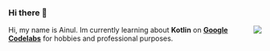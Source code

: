 ### Hi there 👋

<img src="https://github-readme-stats.vercel.app/api?username=ai-null&show_icons=true&theme=onedark" align="right" />

Hi, my name is Ainul. Im currently learning about **Kotlin** on <b>[Google Codelabs](https://codelabs.developers.google.com/android-kotlin-fundamentals/)</b> for hobbies and professional purposes.

<!--
**ai-null/ai-null** is a ✨ _special_ ✨ repository because its `README.md` (this file) appears on your GitHub profile.

Here are some ideas to get you started:

- 🔭 I’m currently working on ...
- 🌱 I’m currently learning ...
- 👯 I’m looking to collaborate on ...
- 🤔 I’m looking for help with ...
- 💬 Ask me about ...
- 📫 How to reach me: ...
- 😄 Pronouns: ...
- ⚡ Fun fact: ...
-->
